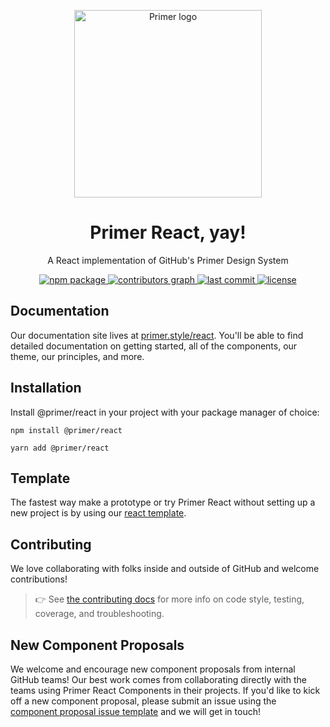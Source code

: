 <p align="center">
  <img alt="Primer logo" width="300px" src="https://user-images.githubusercontent.com/4608155/127241386-f11da52d-00d9-4366-b01c-6f4c1ebcf7f2.png">
</p>

<h1 align="center">Primer React, yay!</h1>

<p align="center">A React implementation of GitHub's Primer Design System</p>

<p align="center">
  <a aria-label="npm package" href="https://www.npmjs.com/package/@primer/react">
    <img alt="npm package" src="https://img.shields.io/npm/v/@primer/react.svg">
  </a>
  <a aria-label="contributors graph" href="https://github.com/primer/react/graphs/contributors">
    <img alt="contributors graph" src="https://img.shields.io/github/contributors/primer/react.svg">
  </a>
  <a aria-label="last commit" href="https://github.com/primer/react/commits/main">
    <img alt="last commit" src=
  "https://img.shields.io/github/last-commit/primer/react.svg">
  </a>
  <a aria-label="license" href="https://github.com/primer/react/blob/main/LICENSE">
    <img alt="license" src="https://img.shields.io/github/license/primer/react.svg" alt="">
  </a>
</p>

## Documentation

Our documentation site lives at [primer.style/react](https://primer.style/react). You'll be able to find detailed documentation on getting started, all of the components, our theme, our principles, and more.

## Installation

Install @primer/react in your project with your package manager of choice:

```console
npm install @primer/react
```

```console
yarn add @primer/react
```

## Template

The fastest way make a prototype or try Primer React without setting up a new project is by using our [react template](https://github.com/primer/react-template).

## Contributing

We love collaborating with folks inside and outside of GitHub and welcome contributions!

> 👉 See [the contributing docs](contributor-docs/CONTRIBUTING.md) for more info on code style, testing, coverage, and troubleshooting.

## New Component Proposals

We welcome and encourage new component proposals from internal GitHub teams! Our best work comes from collaborating directly with the teams using Primer React Components in their projects. If you'd like to kick off a new component proposal, please submit an issue using the [component proposal issue template](https://github.com/primer/react/issues/new?template=new-component-proposal.md) and we will get in touch!
